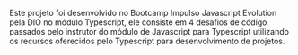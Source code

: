 Este projeto foi desenvolvido no Bootcamp Impulso Javascript Evolution pela DIO no módulo Typescript, ele consiste em 4 desafios de código passados pelo instrutor do módulo de Javascript para Typescript utilizando os recursos oferecidos pelo Typescript para desenvolvimento de projetos.
